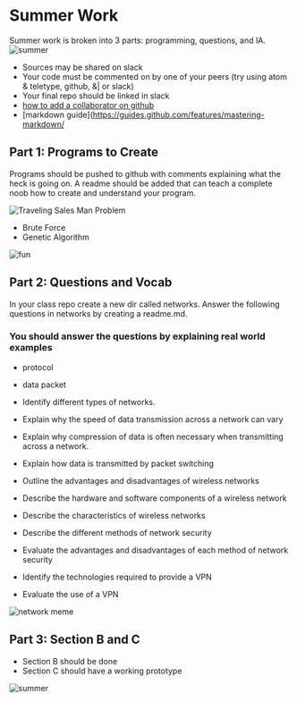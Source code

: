 # Summer Work

Summer work is broken into 3 parts: programming, questions, and IA.
![summer](https://pre00.deviantart.net/0be9/th/pre/f/2014/104/4/d/summer_doge_wallpaper_by_nicdroidph-d7eir0s.png)
- Sources may be shared on slack
- Your code must be commented on by one of your peers (try using atom & teletype, github, &| or slack)
- Your final repo should be linked in slack
- [how to add a collaborator on github](https://stackoverflow.com/questions/7920320/adding-a-collaborator-to-my-free-github-account)
- [markdown guide](https://guides.github.com/features/mastering-markdown/


## Part 1: Programs to Create

Programs should be pushed to github with comments explaining what the heck is going on. A readme should be added that can teach a complete noob how to create and understand your program.

![Traveling Sales Man Problem](https://www.youtube.com/watch?v=BAejnwN4Ccw&list=PLRqwX-V7Uu6YJ3XfHhT2Mm4Y5I99nrIKX&index=32)

- Brute Force
- Genetic Algorithm

![fun](https://cdn-images-1.medium.com/max/500/1*qZoBA3wFh-82y2N3qQCdpw.jpeg)



## Part 2: Questions and Vocab

In your class repo create a new dir called networks. Answer the following questions in networks by creating a readme.md.

### You should answer the questions by explaining real world examples

- protocol

- data packet

- Identify different types of networks.

- Explain why the speed of data transmission across a network can vary

- Explain why compression of data is often necessary when transmitting across a network.

- Explain how data is transmitted by packet switching

- Outline the advantages and disadvantages of wireless networks

- Describe the hardware and software components of a wireless network

- Describe the characteristics of wireless networks

- Describe the different methods of network security

- Evaluate the advantages and disadvantages of each method of network security

- Identify the technologies required to provide a VPN

- Evaluate the use of a VPN

![network meme](https://i.pinimg.com/originals/c1/55/a1/c155a1b393899ffd7c36ff01090ce8f5.jpg)


## Part 3: Section B and C
- Section B should be done
- Section C should have a working prototype

![summer](https://i.imgur.com/zmX4bRU.png)
